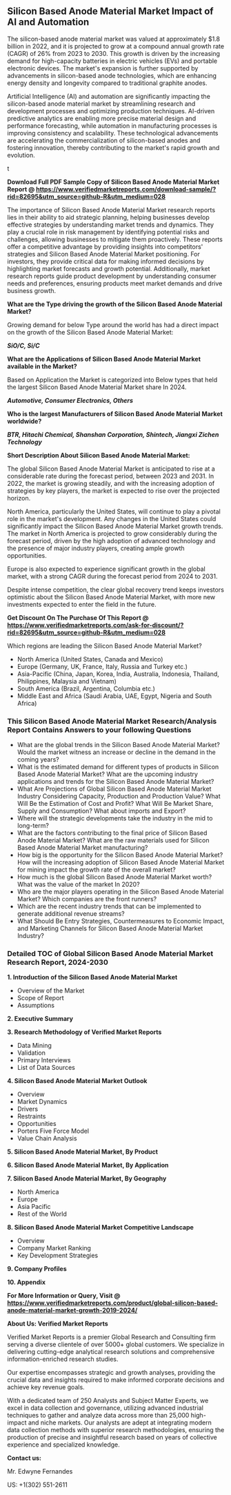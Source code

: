 <h2>Silicon Based Anode Material Market Impact of AI and Automation</h2><p>The silicon-based anode material market was valued at approximately $1.8 billion in 2022, and it is projected to grow at a compound annual growth rate (CAGR) of 26% from 2023 to 2030. This growth is driven by the increasing demand for high-capacity batteries in electric vehicles (EVs) and portable electronic devices. The market's expansion is further supported by advancements in silicon-based anode technologies, which are enhancing energy density and longevity compared to traditional graphite anodes.</p><p>Artificial Intelligence (AI) and automation are significantly impacting the silicon-based anode material market by streamlining research and development processes and optimizing production techniques. AI-driven predictive analytics are enabling more precise material design and performance forecasting, while automation in manufacturing processes is improving consistency and scalability. These technological advancements are accelerating the commercialization of silicon-based anodes and fostering innovation, thereby contributing to the market's rapid growth and evolution.</p>t</p><p id="" class=""><strong>Download Full PDF Sample Copy of Silicon Based Anode Material Market Report @ <a href="https://www.verifiedmarketreports.com/download-sample/?rid=82695&utm_source=github-R&utm_medium=028" target="_blank">https://www.verifiedmarketreports.com/download-sample/?rid=82695&utm_source=github-R&utm_medium=028</a></strong></p><p>The importance of&nbsp;Silicon Based Anode Material Market research reports lies in their ability to aid strategic planning, helping businesses develop effective strategies by understanding market trends and dynamics. They play a crucial role in risk management by identifying potential risks and challenges, allowing businesses to mitigate them proactively. These reports offer a competitive advantage by providing insights into competitors' strategies and Silicon Based Anode Material Market positioning. For investors, they provide critical data for making informed decisions by highlighting market forecasts and growth potential. Additionally, market research reports guide product development by understanding consumer needs and preferences, ensuring products meet market demands and drive business growth.</p><p><strong>What are the&nbsp;Type driving the growth of the Silicon Based Anode Material Market?</strong></p><p id="" class="">Growing demand for below Type around the world has had a direct impact on the growth of the Silicon Based Anode Material Market:</p><em><strong>SiO/C, Si/C</strong></em></p><strong>What are the&nbsp;Applications&nbsp;of Silicon Based Anode Material Market available in the Market?</strong></p><p id="" class="">Based on Application the Market is categorized into Below types that held the largest Silicon Based Anode Material Market share In 2024.</p><em><strong>Automotive, Consumer Electronics, Others</strong></em></p><strong>Who is the largest Manufacturers of Silicon Based Anode Material Market worldwide?</strong></p><p><em><strong>BTR, Hitachi Chemical, Shanshan Corporation, Shintech, Jiangxi Zichen Technology</strong></em></p><p id="" class=""><strong>Short Description About Silicon Based Anode Material Market:</strong></p><p>The global Silicon Based Anode Material Market is anticipated to rise at a considerable rate during the forecast period, between 2023 and 2031. In 2022, the market is growing steadily, and with the increasing adoption of strategies by key players, the market is expected to rise over the projected horizon.</p><p>North America, particularly the United States, will continue to play a pivotal role in the market's development. Any changes in the United States could significantly impact the Silicon Based Anode Material Market growth trends. The market in North America is projected to grow considerably during the forecast period, driven by the high adoption of advanced technology and the presence of major industry players, creating ample growth opportunities.</p><p>Europe is also expected to experience significant growth in the global market, with a strong CAGR during the forecast period from 2024 to 2031.</p><p>Despite intense competition, the clear global recovery trend keeps investors optimistic about the Silicon Based Anode Material Market, with more new investments expected to enter the field in the future.</p><p id="" class=""><strong>Get Discount On The Purchase Of This Report @ <a href="https://www.verifiedmarketreports.com/ask-for-discount/?rid=82695&utm_source=github-R&utm_medium=028" target="_blank">https://www.verifiedmarketreports.com/ask-for-discount/?rid=82695&utm_source=github-R&utm_medium=028</a></strong></p>Which regions are leading the Silicon Based Anode Material Market?</p><ul><li>North America (United States, Canada and Mexico)</li><li>Europe (Germany, UK, France, Italy, Russia and Turkey etc.)</li><li>Asia-Pacific (China, Japan, Korea, India, Australia, Indonesia, Thailand, Philippines, Malaysia and Vietnam)</li><li>South America (Brazil, Argentina, Columbia etc.)</li><li>Middle East and Africa (Saudi Arabia, UAE, Egypt, Nigeria and South Africa)</li></ul><h3 id="" class="">This Silicon Based Anode Material Market Research/Analysis Report Contains Answers to your following Questions</h3><ul><li>What are the global trends in the Silicon Based Anode Material Market? Would the market witness an increase or decline in the demand in the coming years?</li><li>What is the estimated demand for different types of products in Silicon Based Anode Material Market? What are the upcoming industry applications and trends for the Silicon Based Anode Material Market?</li><li>What Are Projections of Global Silicon Based Anode Material Market Industry Considering Capacity, Production and Production Value? What Will Be the Estimation of Cost and Profit? What Will Be Market Share, Supply and Consumption? What about imports and Export?</li><li>Where will the strategic developments take the industry in the mid to long-term?</li><li>What are the factors contributing to the final price of Silicon Based Anode Material Market? What are the raw materials used for Silicon Based Anode Material Market manufacturing?</li><li>How big is the opportunity for the Silicon Based Anode Material Market? How will the increasing adoption of Silicon Based Anode Material Market for mining impact the growth rate of the overall market?</li><li>How much is the global Silicon Based Anode Material Market worth? What was the value of the market In 2020?</li><li>Who are the major players operating in the Silicon Based Anode Material Market? Which companies are the front runners?</li><li>Which are the recent industry trends that can be implemented to generate additional revenue streams?</li><li>What Should Be Entry Strategies, Countermeasures to Economic Impact, and Marketing Channels for Silicon Based Anode Material Market Industry?</li></ul><h3 id="" class="">Detailed TOC of Global Silicon Based Anode Material Market Research Report, 2024-2030</h3><p id="" class=""><strong>1. Introduction of the Silicon Based Anode Material Market</strong></p><ul><li>Overview of the Market</li><li>Scope of Report</li><li>Assumptions</li></ul><p id="" class=""><strong>2. Executive Summary</strong></p><p id="" class=""><strong>3. Research Methodology of Verified Market Reports</strong></p><ul><li>Data Mining</li><li>Validation</li><li>Primary Interviews</li><li>List of Data Sources</li></ul><p id="" class=""><strong>4. Silicon Based Anode Material Market Outlook</strong></p><ul><li>Overview</li><li>Market Dynamics</li><li>Drivers</li><li>Restraints</li><li>Opportunities</li><li>Porters Five Force Model</li><li>Value Chain Analysis</li></ul><p id="" class=""><strong>5. Silicon Based Anode Material Market, By Product</strong></p><p id="" class=""><strong>6. Silicon Based Anode Material Market, By Application</strong></p><p id="" class=""><strong>7. Silicon Based Anode Material Market, By Geography</strong></p><ul><li>North America</li><li>Europe</li><li>Asia Pacific</li><li>Rest of the World</li></ul><p id="" class=""><strong>8. Silicon Based Anode Material Market Competitive Landscape</strong></p><ul><li>Overview</li><li>Company Market Ranking</li><li>Key Development Strategies</li></ul><p id="" class=""><strong>9. Company Profiles</strong></p><p id="" class=""><strong>10. Appendix</strong></p><p id="" class=""><strong>For More Information or Query, Visit @ <a href="https://www.verifiedmarketreports.com/product/global-silicon-based-anode-material-market-growth-2019-2024/" target="_blank">https://www.verifiedmarketreports.com/product/global-silicon-based-anode-material-market-growth-2019-2024/</a></strong></p><p id="" class=""><strong>About Us: Verified Market Reports</strong></p><p id="" class="">Verified Market Reports is a premier Global Research and Consulting firm serving a diverse clientele of over 5000+ global customers. We specialize in delivering cutting-edge analytical research solutions and comprehensive information-enriched research studies.</p><p id="" class="">Our expertise encompasses strategic and growth analyses, providing the crucial data and insights required to make informed corporate decisions and achieve key revenue goals.</p><p id="" class="">With a dedicated team of 250 Analysts and Subject Matter Experts, we excel in data collection and governance, utilizing advanced industrial techniques to gather and analyze data across more than 25,000 high-impact and niche markets. Our analysts are adept at integrating modern data collection methods with superior research methodologies, ensuring the production of precise and insightful research based on years of collective experience and specialized knowledge.</p><p id="" class=""><strong>Contact us:</strong></p><p id="" class="">Mr. Edwyne Fernandes</p><p id="" class="">US: +1(302) 551-2611</p>